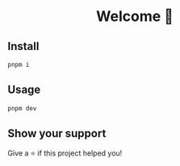 <h1 align="center">Welcome 👋</h1>

## Install

```sh
pnpm i
```

## Usage

```sh
pnpm dev
```

## Show your support

Give a ⭐️ if this project helped you!
